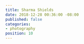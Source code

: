 ```yaml
---
title: Sharma Shields
date: 2018-12-28 00:36:00 -08:00
published: false
categories:
- photography
position: 10
---
```


